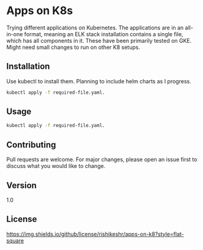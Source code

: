 # Apps on K8s

Trying different applications on Kubernetes. The applications are in an all-in-one format, meaning an ELK stack installation contains a single file, which has all components in it. These have been primarily tested on GKE. Might need small changes to run on other K8 setups.

## Installation

Use kubectl to install them. Planning to include helm charts as I progress.

```bash
kubectl apply -f required-file.yaml.
```

## Usage

```bash
kubectl apply -f required-file.yaml.
```

## Contributing
Pull requests are welcome. For major changes, please open an issue first to discuss what you would like to change.

## Version
1.0

## License
https://img.shields.io/github/license/rishikeshr/apps-on-k8?style=flat-square
